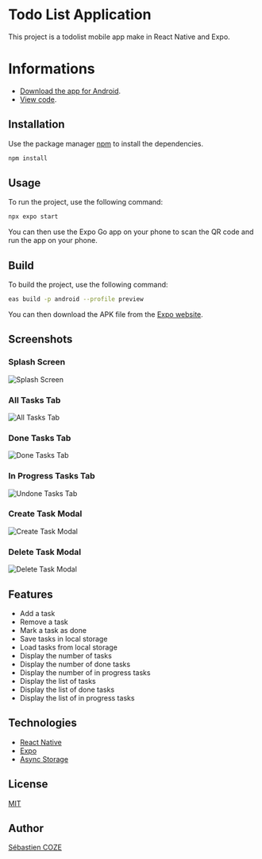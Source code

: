 # Todo List Application

This project is a todolist mobile app make in React Native and Expo.

# Informations

- [Download the app for Android](https://github.com/SebastienCozeDev/todolist-app/releases/download/v1.0.1/todolist-app-latest.apk).
- [View code](https://github.com/SebastienCozeDev/todolist-app).

## Installation

Use the package manager [npm](https://www.npmjs.com/) to install the dependencies.

```bash
npm install
```

## Usage

To run the project, use the following command:

```bash
npx expo start
```

You can then use the Expo Go app on your phone to scan the QR code and run the app on your phone.

## Build

To build the project, use the following command:

```bash
eas build -p android --profile preview
```

You can then download the APK file from the [Expo website](https://expo.io/).

## Screenshots

### Splash Screen

![Splash Screen](./screenshots/splash-screen.jpg)

### All Tasks Tab

![All Tasks Tab](./screenshots/all-tasks.jpg)

### Done Tasks Tab

![Done Tasks Tab](./screenshots/done-tasks.jpg)

### In Progress Tasks Tab

![Undone Tasks Tab](./screenshots/in-progress-tasks.jpg)

### Create Task Modal

![Create Task Modal](./screenshots/create-task.jpg)

### Delete Task Modal

![Delete Task Modal](./screenshots/delete-task.jpg)

## Features

- Add a task
- Remove a task
- Mark a task as done
- Save tasks in local storage
- Load tasks from local storage
- Display the number of tasks
- Display the number of done tasks
- Display the number of in progress tasks
- Display the list of tasks
- Display the list of done tasks
- Display the list of in progress tasks

## Technologies

- [React Native](https://reactnative.dev/)
- [Expo](https://expo.io/)
- [Async Storage](https://react-native-async-storage.github.io/async-storage/)

## License

[MIT](https://choosealicense.com/licenses/mit/)

## Author

[Sébastien COZE](https://sebastien.cozedev.com/)
